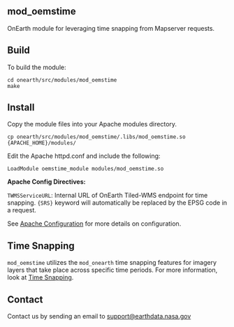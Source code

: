 ## mod_oemstime

OnEarth module for leveraging time snapping from Mapserver requests.

## Build

To build the module:

```Shell
cd onearth/src/modules/mod_oemstime
make
```

## Install

Copy the module files into your Apache modules directory.

```Shell
cp onearth/src/modules/mod_oemstime/.libs/mod_oemstime.so {APACHE_HOME}/modules/
```

Edit the Apache httpd.conf and include the following:

```Shell
LoadModule oemstime_module modules/mod_oemstime.so
```

**Apache Config Directives:**

`TWMSServiceURL`: Internal URL of OnEarth Tiled-WMS endpoint for time snapping. `{SRS}` keyword will automatically be replaced by the EPSG code in a request.

See [Apache Configuration](../../../doc/config_apache.md) for more details on configuration.

## Time Snapping

`mod_oemstime` utilizes the `mod_onearth` time snapping features for imagery layers that take place across specific time periods. For more information, look at [Time Snapping](TIME_SNAPPING.md).

## Contact

Contact us by sending an email to
[support@earthdata.nasa.gov](mailto:support@earthdata.nasa.gov)
